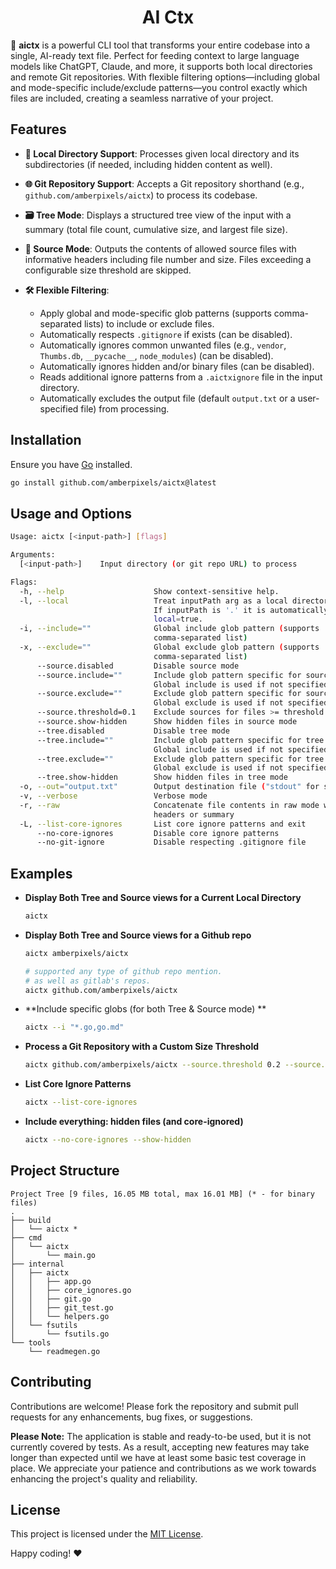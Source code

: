 <h1 align="center">
    AI Ctx
</h1>

🤖 **aictx** is a powerful CLI tool that transforms your entire codebase into a single, AI-ready text file.
Perfect for feeding context to large language models like ChatGPT, Claude, and more, it supports both local directories and remote Git repositories.
With flexible filtering options—including global and mode-specific include/exclude patterns—you control exactly which files are included,
creating a seamless narrative of your project.

## Features

- **📁 Local Directory Support**:
  Processes given local directory and its subdirectories (if needed, including hidden content as well).

- **🌐 Git Repository Support**:
  Accepts a Git repository shorthand (e.g., `github.com/amberpixels/aictx`) to process its codebase.

- **🗃️ Tree Mode**:
  Displays a structured tree view of the input with a summary (total file count, cumulative size, and largest file size).

- **📜 Source Mode**:
  Outputs the contents of allowed source files with informative headers including file number and size.
  Files exceeding a configurable size threshold are skipped.

- **🛠️ Flexible Filtering**:
  - Apply global and mode-specific glob patterns (supports comma-separated lists) to include or exclude files.
  - Automatically respects `.gitignore` if exists (can be disabled).
  - Automatically ignores common unwanted files (e.g., `vendor`, `Thumbs.db`, `__pycache__`, `node_modules`) (can be disabled).
  - Automatically ignores hidden and/or binary files (can be disabled).
  - Reads additional ignore patterns from a `.aictxignore` file in the input directory.
  - Automatically excludes the output file (default `output.txt` or a user-specified file) from processing.

## Installation
Ensure you have [Go](https://golang.org/) installed.

```bash
go install github.com/amberpixels/aictx@latest
```

## Usage and Options

```bash
Usage: aictx [<input-path>] [flags]

Arguments:
  [<input-path>]    Input directory (or git repo URL) to process

Flags:
  -h, --help                    Show context-sensitive help.
  -l, --local                   Treat inputPath arg as a local directory.
                                If inputPath is '.' it is automatically makes
                                local=true.
  -i, --include=""              Global include glob pattern (supports
                                comma-separated list)
  -x, --exclude=""              Global exclude glob pattern (supports
                                comma-separated list)
      --source.disabled         Disable source mode
      --source.include=""       Include glob pattern specific for source mode.
                                Global include is used if not specified.
      --source.exclude=""       Exclude glob pattern specific for source mode.
                                Global exclude is used if not specified.
      --source.threshold=0.1    Exclude sources for files >= threshold (Mb)
      --source.show-hidden      Show hidden files in source mode
      --tree.disabled           Disable tree mode
      --tree.include=""         Include glob pattern specific for tree mode.
                                Global include is used if not specified.
      --tree.exclude=""         Exclude glob pattern specific for tree mode.
                                Global exclude is used if not specified.
      --tree.show-hidden        Show hidden files in tree mode
  -o, --out="output.txt"        Output destination file ("stdout" for stdout)
  -v, --verbose                 Verbose mode
  -r, --raw                     Concatenate file contents in raw mode without
                                headers or summary
  -L, --list-core-ignores       List core ignore patterns and exit
      --no-core-ignores         Disable core ignore patterns
      --no-git-ignore           Disable respecting .gitignore file

```

## Examples

- **Display Both Tree and Source views for a Current Local Directory**

  ```bash
  aictx
  ```

- **Display Both Tree and Source views for a Github repo**

  ```bash
  aictx amberpixels/aictx

  # supported any type of github repo mention.
  # as well as gitlab's repos.
  aictx github.com/amberpixels/aictx
  ```

- **Include specific globs (for both Tree & Source mode) **

  ```bash
  aictx --i "*.go,go.md"
  ```
- **Process a Git Repository with a Custom Size Threshold**

  ```bash
  aictx github.com/amberpixels/aictx --source.threshold 0.2 --source.include="*.js" --out=stdout
  ```
- **List Core Ignore Patterns**

  ```bash
  aictx --list-core-ignores
  ```

- **Include everything: hidden files (and core-ignored)**

  ```bash
  aictx --no-core-ignores --show-hidden
  ```

## Project Structure

~~~text
Project Tree [9 files, 16.05 MB total, max 16.01 MB] (* - for binary files)
.
├── build
│   └── aictx *
├── cmd
│   └── aictx
│       └── main.go
├── internal
│   ├── aictx
│   │   ├── app.go
│   │   ├── core_ignores.go
│   │   ├── git.go
│   │   ├── git_test.go
│   │   └── helpers.go
│   └── fsutils
│       └── fsutils.go
└── tools
    └── readmegen.go
~~~

## Contributing
Contributions are welcome! Please fork the repository and submit pull requests for any enhancements, bug fixes, or suggestions.

**Please Note:** The application is stable and ready-to-be used, but it is not currently covered by tests.
As a result, accepting new features may take longer than expected until we have at least some basic test coverage
in place. We appreciate your patience and contributions as we work towards enhancing
the project's quality and reliability.

## License
This project is licensed under the [MIT License](LICENSE).

Happy coding! :heart:
